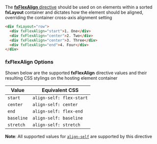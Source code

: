 The [**fxFlexAlign** directive][align] should be used on on elements within a sorted **fxLayout** container and
dictates how the element should be aligned, overriding the container cross-axis alignment setting

```html
<div fxLayout="row">
  <div fxFlexAlign="start">1. One</div>
  <div fxFlexAlign="center">2. Two</div>
  <div fxFlexAlign="center">3. Three</div>
  <div fxFlexAlign="end">4. Four</div>
</div>
```

### fxFlexAlign Options

Shown below are the supported **fxFlexAlign** directive values and their resulting CSS stylings on the hosting element
container

| Value      | Equivalent CSS           |
| ---------- | ------------------------ |
| `start`    | `align-self: flex-start` |
| `center`   | `align-self: center`     |
| `end`      | `align-self: flex-end`   |
| `baseline` | `align-self: baseline`   |
| `stretch`  | `align-self: stretch`    |

**Note**: All supported values for [`align-self`](https://developer.mozilla.org/en-US/docs/Web/CSS/align-self) are
supported by this directive

[align]: https://github.com/ngbracket/ngx-layout/blob/main/src/lib/flex/flex-align/flex-align.ts#L38
